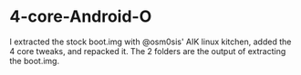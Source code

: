 # 4-core-Android-O

I extracted the stock boot.img with @osm0sis' AIK linux kitchen, added the 4 core tweaks, and repacked it.
The 2 folders are the output of extracting the boot.img.
